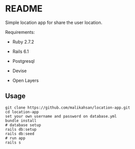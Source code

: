 # README

Simple location app for share the user location.

Requirements:

* Ruby 2.7.2

* Rails 6.1

* Postgresql

* Devise

* Open Layers

## Usage

```git
git clone https://github.com/malikahsan/location-app.git
cd location-app
set your own username and password on database.yml
bundle install
# database setup
rails db:setup
rails db:seed
# run app
rails s
```


